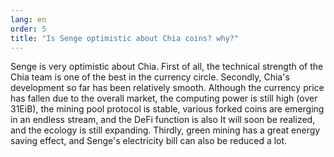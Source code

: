 ```yaml
---
lang: en
order: 5
title: "Is Senge optimistic about Chia coins? why?"
---
```


Senge is very optimistic about Chia. First of all, the technical strength of the Chia team is one of the best in the currency circle. Secondly, Chia's development so far has been relatively smooth. Although the currency price has fallen due to the overall market, the computing power is still high (over 31EiB), the mining pool protocol is stable, various forked coins are emerging in an endless stream, and the DeFi function is also It will soon be realized, and the ecology is still expanding. Thirdly, green mining has a great energy saving effect, and Senge's electricity bill can also be reduced a lot.
